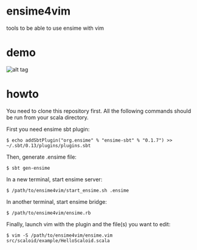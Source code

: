 # ensime4vim

tools to be able to use ensime with vim

# demo

![alt tag](https://raw.github.com/yazgoo/ensime4vim/master/demo.gif)

# howto

You need to clone this repository first.
All the following commands should be run from your scala directory.

First you need ensime sbt plugin:    
    
    $ echo addSbtPlugin("org.ensime" % "ensime-sbt" % "0.1.7") >> ~/.sbt/0.13/plugins/plugins.sbt

Then, generate .ensime file:

    $ sbt gen-ensime

In a new terminal, start ensime server:

    $ /path/to/ensime4vim/start_ensime.sh .ensime

In another terminal, start ensime bridge:

    $ /path/to/ensime4vim/ensime.rb

Finally, launch vim with the plugin and the file(s) you want to edit:

    $ vim -S /path/to/ensime4vim/ensime.vim src/scaloid/example/HelloScaloid.scala
